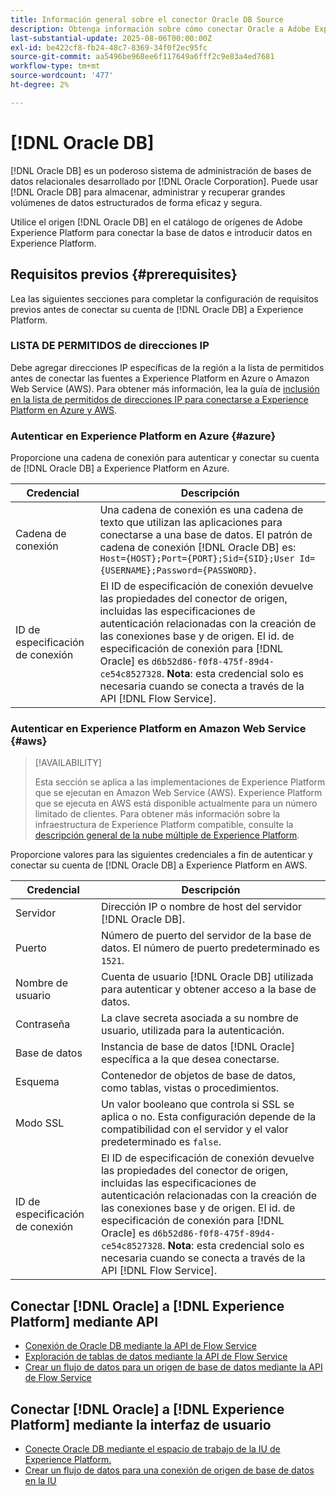 ```yaml
---
title: Información general sobre el conector Oracle DB Source
description: Obtenga información sobre cómo conectar Oracle a Adobe Experience Platform mediante API o la interfaz de usuario.
last-substantial-update: 2025-08-06T00:00:00Z
exl-id: be422cf8-fb24-48c7-8369-34f0f2ec95fc
source-git-commit: aa5496be968ee6f117649a6fff2c9e83a4ed7681
workflow-type: tm+mt
source-wordcount: '477'
ht-degree: 2%

---
```


# [!DNL Oracle DB]

[!DNL Oracle DB] es un poderoso sistema de administración de bases de datos relacionales desarrollado por [!DNL Oracle Corporation]. Puede usar [!DNL Oracle DB] para almacenar, administrar y recuperar grandes volúmenes de datos estructurados de forma eficaz y segura.

Utilice el origen [!DNL Oracle DB] en el catálogo de orígenes de Adobe Experience Platform para conectar la base de datos e introducir datos en Experience Platform.

## Requisitos previos {#prerequisites}

Lea las siguientes secciones para completar la configuración de requisitos previos antes de conectar su cuenta de [!DNL Oracle DB] a Experience Platform.

### LISTA DE PERMITIDOS de direcciones IP

Debe agregar direcciones IP específicas de la región a la lista de permitidos antes de conectar las fuentes a Experience Platform en Azure o Amazon Web Service (AWS). Para obtener más información, lea la guía de [inclusión en la lista de permitidos de direcciones IP para conectarse a Experience Platform en Azure y AWS](../../ip-address-allow-list.md).

### Autenticar en Experience Platform en Azure {#azure}

Proporcione una cadena de conexión para autenticar y conectar su cuenta de [!DNL Oracle DB] a Experience Platform en Azure.

| Credencial | Descripción |
| --- | --- |
| Cadena de conexión | Una cadena de conexión es una cadena de texto que utilizan las aplicaciones para conectarse a una base de datos. El patrón de cadena de conexión [!DNL Oracle DB] es: `Host={HOST};Port={PORT};Sid={SID};User Id={USERNAME};Password={PASSWORD}`. |
| ID de especificación de conexión | El ID de especificación de conexión devuelve las propiedades del conector de origen, incluidas las especificaciones de autenticación relacionadas con la creación de las conexiones base y de origen. El id. de especificación de conexión para [!DNL Oracle] es `d6b52d86-f0f8-475f-89d4-ce54c8527328`. **Nota**: esta credencial solo es necesaria cuando se conecta a través de la API [!DNL Flow Service]. |

### Autenticar en Experience Platform en Amazon Web Service {#aws}

>[!AVAILABILITY]
>
>Esta sección se aplica a las implementaciones de Experience Platform que se ejecutan en Amazon Web Service (AWS). Experience Platform que se ejecuta en AWS está disponible actualmente para un número limitado de clientes. Para obtener más información sobre la infraestructura de Experience Platform compatible, consulte la [descripción general de la nube múltiple de Experience Platform](../../../landing/multi-cloud.md).

Proporcione valores para las siguientes credenciales a fin de autenticar y conectar su cuenta de [!DNL Oracle DB] a Experience Platform en AWS.

| Credencial | Descripción |
| --- | --- |
| Servidor | Dirección IP o nombre de host del servidor [!DNL Oracle DB]. |
| Puerto | Número de puerto del servidor de la base de datos. El número de puerto predeterminado es `1521`. |
| Nombre de usuario | Cuenta de usuario [!DNL Oracle DB] utilizada para autenticar y obtener acceso a la base de datos. |
| Contraseña | La clave secreta asociada a su nombre de usuario, utilizada para la autenticación. |
| Base de datos | Instancia de base de datos [!DNL Oracle] específica a la que desea conectarse. |
| Esquema | Contenedor de objetos de base de datos, como tablas, vistas o procedimientos. |
| Modo SSL | Un valor booleano que controla si SSL se aplica o no. Esta configuración depende de la compatibilidad con el servidor y el valor predeterminado es `false`. |
| ID de especificación de conexión | El ID de especificación de conexión devuelve las propiedades del conector de origen, incluidas las especificaciones de autenticación relacionadas con la creación de las conexiones base y de origen. El id. de especificación de conexión para [!DNL Oracle] es `d6b52d86-f0f8-475f-89d4-ce54c8527328`. **Nota**: esta credencial solo es necesaria cuando se conecta a través de la API [!DNL Flow Service]. |


## Conectar [!DNL Oracle] a [!DNL Experience Platform] mediante API

- [Conexión de Oracle DB mediante la API de Flow Service](../../tutorials/api/create/databases/oracle.md)
- [Exploración de tablas de datos mediante la API de Flow Service](../../tutorials/api/explore/tabular.md)
- [Crear un flujo de datos para un origen de base de datos mediante la API de Flow Service](../../tutorials/api/collect/database-nosql.md)

## Conectar [!DNL Oracle] a [!DNL Experience Platform] mediante la interfaz de usuario

- [Conecte Oracle DB mediante el espacio de trabajo de la IU de Experience Platform.](../../tutorials/ui/create/databases/oracle.md)
- [Crear un flujo de datos para una conexión de origen de base de datos en la IU](../../tutorials/ui/dataflow/databases.md)
